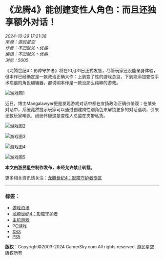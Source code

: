 # 《龙腾4》能创建变性人角色：而且还独享额外对话！

*2024-10-29 17:21:38*  
*来源：游民星空*  
*作者：不凹就沁丶优格*  
*编辑：不凹就沁丶优格*  
*浏览：5005*

《龙腾世纪4：影障守护者》将在10月31日正式发售，尽管玩家还没能亲身体验，但本作已经确定是一款政治正确大作：上到变了性的游戏总监，下到能添加变性手术疤痕的角色编辑器，都说明本作是一款没那么纯粹的游戏。

![游戏图1](https://img1.gamersky.com/upimg/pic/2024/10/29/origin_202410291719286810.jpg)

近日，博主Mangalawyer更是发现游戏对话中都在宣扬政治正确价值观：在某处对话中，系统竟然提示玩家可以通过创建跨性别角色来解锁更多的对话选项，引来无数玩家嘲讽，纷纷怀疑这是变性人总监在夹带私货。

![游戏图2](https://img1.gamersky.com/upimg/pic/2024/10/29/origin_202410291719384699.jpg)

![游戏图3](https://img1.gamersky.com/upimg/pic/2024/10/29/origin_202410291719513334.png)

![游戏图4](https://img1.gamersky.com/upimg/pic/2024/10/29/origin_202410291719529296.png)

![游戏图5](https://img1.gamersky.com/upimg/pic/2024/10/29/origin_202410291719528571.png)

**本文由游民星空制作发布，未经允许禁止转载。**

更多相关资讯请关注：[龙腾世纪4：影障守护者专区](https://www.gamersky.com/z/dragon-age-the-veilguard/)

---

### 标签：

- [游戏资讯](https://www.gamersky.com/news/11990/)
- [龙腾世纪4：影障守护者](https://www.gamersky.com/news/165578/)
- [主机游戏](https://www.gamersky.com/news/31558/)
- [PC游戏](https://www.gamersky.com/news/1260/)
- [XSX](https://www.gamersky.com/news/84742/)
- [PS5](https://www.gamersky.com/news/2517/)

**版权**：Copyright©2003-2024 GamerSky.com All rights reserved. 游民星空 版权所有